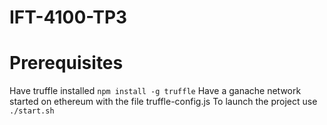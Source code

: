 # IFT-4100-TP3

# Prerequisites
Have truffle installed ```npm install -g truffle```
Have a ganache network started on ethereum with the file truffle-config.js
To launch the project use ```./start.sh```